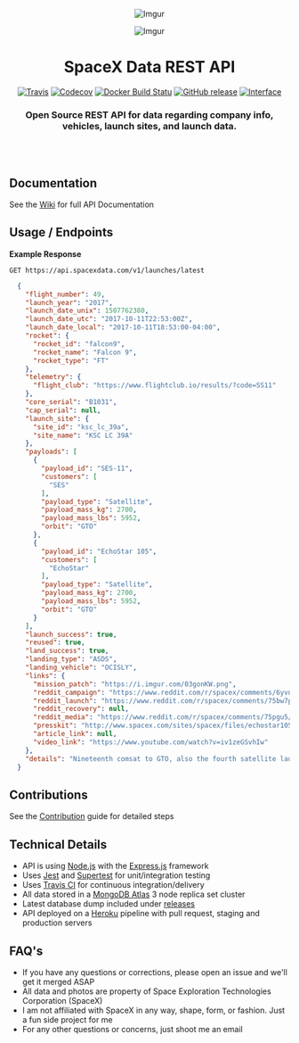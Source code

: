 <div align="center">

![Imgur](http://i.imgur.com/eL73Iit.png)

![Imgur](https://i.imgur.com/HOh86Ex.jpg)

# SpaceX Data REST API

[![Travis](https://img.shields.io/travis/r-spacex/SpaceX-API.svg?style=flat-square)](https://travis-ci.org/r-spacex/SpaceX-API)
[![Codecov](https://img.shields.io/codecov/c/github/r-spacex/SpaceX-API.svg?style=flat-square)](https://codecov.io/gh/r-spacex/SpaceX-API)
[![Docker Build Statu](https://img.shields.io/docker/build/jakewmeyer/spacex-api.svg?style=flat-square)](https://hub.docker.com/r/jakewmeyer/spacex-api/)
[![GitHub release](https://img.shields.io/github/release/r-spacex/SpaceX-API.svg?style=flat-square)]()
[![Interface](https://img.shields.io/badge/interface-REST-brightgreen.svg?style=flat-square)]()

### Open Source REST API for data regarding company info, vehicles, launch sites, and launch data.
<br></br>

</div>

## Documentation
See the [Wiki](https://github.com/r-spacex/SpaceX-API/wiki) for full API Documentation

## Usage / Endpoints

**Example Response**

```http
GET https://api.spacexdata.com/v1/launches/latest
```

```json
  {
    "flight_number": 49,
    "launch_year": "2017",
    "launch_date_unix": 1507762380,
    "launch_date_utc": "2017-10-11T22:53:00Z",
    "launch_date_local": "2017-10-11T18:53:00-04:00",
    "rocket": {
      "rocket_id": "falcon9",
      "rocket_name": "Falcon 9",
      "rocket_type": "FT"
    },
    "telemetry": {
      "flight_club": "https://www.flightclub.io/results/?code=SS11"
    },
    "core_serial": "B1031",
    "cap_serial": null,
    "launch_site": {
      "site_id": "ksc_lc_39a",
      "site_name": "KSC LC 39A"
    },
    "payloads": [
      {
        "payload_id": "SES-11",
        "customers": [
          "SES"
        ],
        "payload_type": "Satellite",
        "payload_mass_kg": 2700,
        "payload_mass_lbs": 5952,
        "orbit": "GTO"
      },
      {
        "payload_id": "EchoStar 105",
        "customers": [
          "EchoStar"
        ],
        "payload_type": "Satellite",
        "payload_mass_kg": 2700,
        "payload_mass_lbs": 5952,
        "orbit": "GTO"
      }
    ],
    "launch_success": true,
    "reused": true,
    "land_success": true,
    "landing_type": "ASDS",
    "landing_vehicle": "OCISLY",
    "links": {
      "mission_patch": "https://i.imgur.com/03gonKW.png",
      "reddit_campaign": "https://www.reddit.com/r/spacex/comments/6yvn64/ses11echostar_105_launch_campaign_thread/",
      "reddit_launch": "https://www.reddit.com/r/spacex/comments/75bw7p/ses11echostar105_official_launch_discussions/",
      "reddit_recovery": null,
      "reddit_media": "https://www.reddit.com/r/spacex/comments/75pgu5/rspacex_ses11_media_thread_videos_images_gifs/",
      "presskit": "http://www.spacex.com/sites/spacex/files/echostar105ses11presskit.pdf",
      "article_link": null,
      "video_link": "https://www.youtube.com/watch?v=iv1zeGSvhIw"
    },
    "details": "Nineteenth comsat to GTO, also the fourth satellite launched for SES and second for Echostar. Third time a first stage booster will be reused."
  }
  ```

## Contributions
See the [Contribution](https://github.com/r-spacex/SpaceX-API/blob/master/CONTRIBUTING.md) guide for detailed steps

## Technical Details
* API is using [Node.js](https://nodejs.org/en/) with the [Express.js](https://expressjs.com/) framework
* Uses [Jest](https://facebook.github.io/jest/) and [Supertest](https://github.com/visionmedia/supertest) for unit/integration testing
* Uses [Travis CI](https://travis-ci.org/) for continuous integration/delivery
* All data stored in a [MongoDB Atlas](https://www.mongodb.com/cloud/atlas) 3 node replica set cluster
* Latest database dump included under [releases](https://github.com/r-spacex/SpaceX-API/releases)
* API deployed on a [Heroku](https://www.heroku.com/) pipeline with pull request, staging and production servers

## FAQ's
* If you have any questions or corrections, please open an issue and we'll get it merged ASAP
* All data and photos are property of Space Exploration Technologies Corporation (SpaceX)
* I am not affiliated with SpaceX in any way, shape, form, or fashion. Just a fun side project for me
* For any other questions or concerns, just shoot me an email
